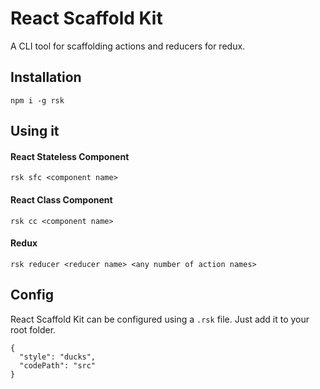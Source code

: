 # React Scaffold Kit

A CLI tool for scaffolding actions and reducers for redux.

## Installation

`npm i -g rsk`

## Using it


#### React Stateless Component

```
rsk sfc <component name>
```

#### React Class Component

```
rsk cc <component name>
```

#### Redux

```
rsk reducer <reducer name> <any number of action names>
```

## Config

React Scaffold Kit can be configured using a `.rsk` file. Just add it to your root folder.

```
{
  "style": "ducks",
  "codePath": "src"
}
```

